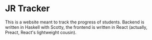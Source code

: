 # JR Tracker

This is a website meant to track the progress of students. Backend is written in Haskell with Scotty, the frontend is written in React (actually, Preact, React's lightweight cousin).
